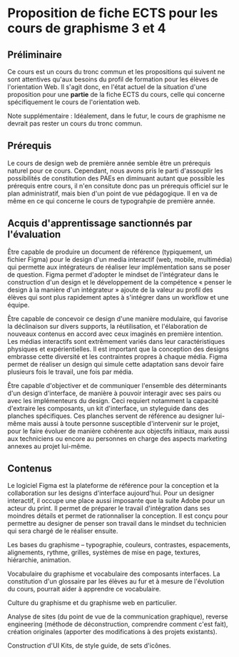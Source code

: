 # Proposition de fiche ECTS pour les cours de graphisme 3 et 4



## Préliminaire

Ce cours est un cours du tronc commun et les propositions qui suivent ne sont attentives qu'aux besoins du profil de formation pour les élèves de l'orientation Web. Il s'agit donc, en l'état actuel de la situation d'une proposition pour une **partie** de la fiche ECTS du cours, celle qui concerne spécifiquement le cours de l'orientation web.

Note supplémentaire : Idéalement, dans le futur, le cours de graphisme ne devrait pas rester un cours du tronc commun.



## Prérequis

Le cours de design web de première année semble être un prérequis naturel pour ce cours. Cependant, nous avons pris le parti d'assouplir les possibilités de constitution des PAEs en diminuant autant que possible les prérequis entre cours, il n'en consitute donc pas un prérequis officiel sur le plan administratif, mais bien d'un point de vue pédagogique. Il en va de même en ce qui concerne le cours de typograhpie de première année.

## Acquis d'apprentissage sanctionnés par l'évaluation

Être capable de produire un document de référence (typiquement, un fichier Figma) pour le design d'un media interactif (web, mobile, multimédia) qui permette aux intégrateurs de réaliser leur implémentation sans se poser de question. Figma permet d'adopter le mindset de l'intégrateur dans le construction d'un design et le développement de la compétence « penser le design à la manière d'un intégrateur » ajoute de la valeur au profil des élèves qui sont plus rapidement aptes à s'intégrer dans un workflow et une équipe.

Être capable de concevoir ce design d'une manière modulaire, qui favorise la déclinaison sur divers supports, la réutilisation, et l'élaboration de nouveaux contenus en accord avec ceux imaginés en première intention. Les médias interactifs sont extrêmement variés dans leur caractéristiques physiques et expérientielles. Il est important que la conception des designs embrasse cette diversité et les contraintes propres à chaque média. Figma permet de réaliser un design qui simule cette adaptation sans devoir faire plusieurs fois le travail, une fois par média.

Être capable d'objectiver et de communiquer l'ensemble des déterminants d'un design d'interface, de manière à pouvoir interagir avec ses pairs ou avec les implémenteurs du design. Ceci requiert notamment la capacité d'extraire les composants, un kit d'interface, un styleguide dans des planches spécifiques. Ces planches servent de référence au designer lui-même mais aussi à toute personne susceptible d'intervenir sur le projet, pour le faire évoluer de manière cohérente aux objectifs initiaux, mais aussi aux techniciens ou encore au personnes en charge des aspects marketing annexes au projet lui-même.

## Contenus

Le logiciel Figma est la plateforme de référence pour la conception et la collaboration sur les designs d'interface aujourd'hui. Pour un designer interactif, il occupe une place aussi imposante que la suite Adobe pour un acteur du print. Il permet de préparer le travail d'intégration dans ses moindres détails et permet de rationnaliser la conception. Il est conçu pour permettre au designer de penser son travail dans le mindset du technicien qui sera chargé de le réaliser ensuite.

Les bases du graphisme – typographie, couleurs, contrastes, espacements, alignements, rythme, grilles, systèmes de mise en page, textures, hiérarchie, animation.

Vocabulaire du graphisme et vocabulaire des composants interfaces. La constitution d'un glossaire par les élèves au fur et à mesure de l'évolution du cours, pourrait aider à apprendre ce vocabulaire.

Culture du graphisme et du graphisme web en particulier.

Analyse de sites (du point de vue de la communication graphique), reverse engineering (méthode de déconstruction, comprendre comment c'est fait), création originales (apporter des modifications à des projets existants).

Construction d'UI Kits, de style guide, de sets d'icônes.

 
